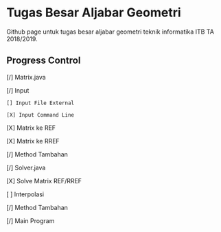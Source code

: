 # Tugas Besar Aljabar Geometri

Github page untuk tugas besar aljabar geometri teknik informatika ITB TA 2018/2019.

## Progress Control

[/] Matrix.java

   [/] Input

    [] Input File External

    [X] Input Command Line

   [X] Matrix ke REF

   [X] Matrix ke RREF

   [/] Method Tambahan

[/] Solver.java

   [X] Solve Matrix REF/RREF

   [ ] Interpolasi

   [/] Method Tambahan

[/] Main Program
